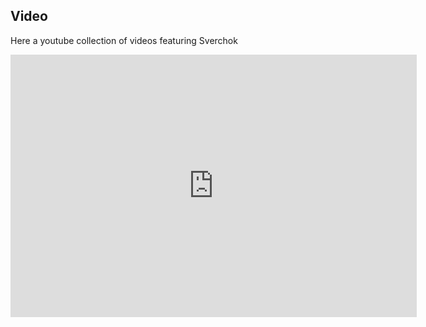 ## Video

Here a youtube collection of videos featuring Sverchok

<div>
<iframe 
title="Sverchok" 
width="650" height="420" 
wmode="Opaque" 
src="http://www.youtube.com/embed/videoseries?list=PLIKEZ9RntI98CN4L7iqeRd3V-Fwz7Sr8-" 
frameborder="0" 
allowfullscreen>
</iframe>
</div>
